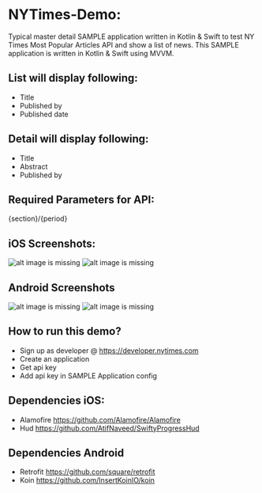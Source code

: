 # NYTimes-Demo:
Typical master detail SAMPLE application written in Kotlin & Swift to test NY Times Most Popular Articles API and show a list of news.
This SAMPLE application is written in Kotlin & Swift using MVVM. 

## List will display following:
- Title
- Published by
- Published date

## Detail will display following:
- Title
- Abstract
- Published by

## Required Parameters for API:
{section}/{period}

## iOS Screenshots:
![alt image is missing](https://res.cloudinary.com/atifcloud/image/upload/c_scale,h_763/v1571923259/4_txlstl.png)
![alt image is missing](https://res.cloudinary.com/atifcloud/image/upload/c_scale,h_763/v1571933050/7_jbg5be.png)

## Android Screenshots
![alt image is missing](https://res.cloudinary.com/atifcloud/image/upload/c_scale,h_763/v1561289423/1_bvueuc.png)
![alt image is missing](https://res.cloudinary.com/atifcloud/image/upload/c_scale,h_763/v1561289432/2_kcacey.png)


## How to run this demo?
- Sign up as developer @ https://developer.nytimes.com
- Create an application
- Get api key
- Add api key in SAMPLE Application config

## Dependencies iOS:
- Alamofire https://github.com/Alamofire/Alamofire
- Hud https://github.com/AtifNaveed/SwiftyProgressHud

## Dependencies Android
- Retrofit https://github.com/square/retrofit
- Koin https://github.com/InsertKoinIO/koin
